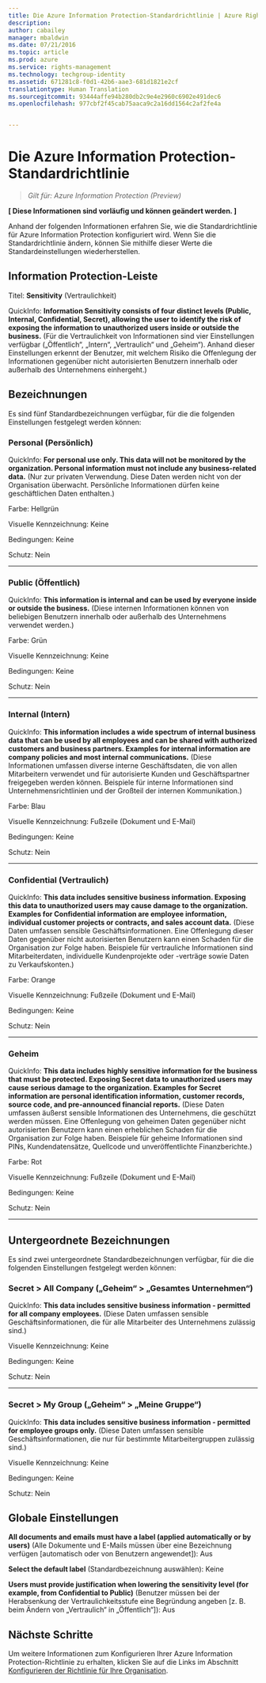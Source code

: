 ```yaml
---
title: Die Azure Information Protection-Standardrichtlinie | Azure Rights Management
description: 
author: cabailey
manager: mbaldwin
ms.date: 07/21/2016
ms.topic: article
ms.prod: azure
ms.service: rights-management
ms.technology: techgroup-identity
ms.assetid: 671281c8-f0d1-42b6-aae3-681d1821e2cf
translationtype: Human Translation
ms.sourcegitcommit: 93444affe94b280db2c9e4e2960c6902e491dec6
ms.openlocfilehash: 977cbf2f45cab75aaca9c2a16dd1564c2af2fe4a


---
```


# Die Azure Information Protection-Standardrichtlinie

>*Gilt für: Azure Information Protection (Preview)*

**[ Diese Informationen sind vorläufig und können geändert werden. ]**

Anhand der folgenden Informationen erfahren Sie, wie die Standardrichtlinie für Azure Information Protection konfiguriert wird. Wenn Sie die Standardrichtlinie ändern, können Sie mithilfe dieser Werte die Standardeinstellungen wiederherstellen.

## Information Protection-Leiste

Titel: **Sensitivity** (Vertraulichkeit)

QuickInfo: **Information Sensitivity consists of four distinct levels (Public, Internal, Confidential, Secret), allowing the user to identify the risk of exposing the information to unauthorized users inside or outside the business.** (Für die Vertraulichkeit von Informationen sind vier Einstellungen verfügbar („Öffentlich“, „Intern“, „Vertraulich“ und „Geheim“). Anhand dieser Einstellungen erkennt der Benutzer, mit welchem Risiko die Offenlegung der Informationen gegenüber nicht autorisierten Benutzern innerhalb oder außerhalb des Unternehmens einhergeht.)


## Bezeichnungen

Es sind fünf Standardbezeichnungen verfügbar, für die die folgenden Einstellungen festgelegt werden können:

### **Personal (Persönlich)**

QuickInfo: **For personal use only. This data will not be monitored by the organization. Personal information must not include any business-related data.** (Nur zur privaten Verwendung. Diese Daten werden nicht von der Organisation überwacht. Persönliche Informationen dürfen keine geschäftlichen Daten enthalten.)

Farbe: Hellgrün

Visuelle Kennzeichnung: Keine

Bedingungen: Keine

Schutz: Nein

----


### **Public (Öffentlich)**

QuickInfo: **This information is internal and can be used by everyone inside or outside the business.** (Diese internen Informationen können von beliebigen Benutzern innerhalb oder außerhalb des Unternehmens verwendet werden.)

Farbe: Grün

Visuelle Kennzeichnung: Keine

Bedingungen: Keine

Schutz: Nein

----

### **Internal (Intern)**

QuickInfo: **This information includes a wide spectrum of internal business data that can be used by all employees and can be shared with authorized customers and business partners. Examples for internal information are company policies and most internal communications.** (Diese Informationen umfassen diverse interne Geschäftsdaten, die von allen Mitarbeitern verwendet und für autorisierte Kunden und Geschäftspartner freigegeben werden können. Beispiele für interne Informationen sind Unternehmensrichtlinien und der Großteil der internen Kommunikation.)

Farbe: Blau

Visuelle Kennzeichnung: Fußzeile (Dokument und E-Mail)

Bedingungen: Keine

Schutz: Nein

----

### **Confidential (Vertraulich)**

QuickInfo: **This data includes sensitive business information. Exposing this data to unauthorized users may cause damage to the organization. Examples for Confidential information are employee information, individual customer projects or contracts, and sales account data.** (Diese Daten umfassen sensible Geschäftsinformationen. Eine Offenlegung dieser Daten gegenüber nicht autorisierten Benutzern kann einen Schaden für die Organisation zur Folge haben. Beispiele für vertrauliche Informationen sind Mitarbeiterdaten, individuelle Kundenprojekte oder -verträge sowie Daten zu Verkaufskonten.)

Farbe: Orange

Visuelle Kennzeichnung: Fußzeile (Dokument und E-Mail)

Bedingungen: Keine

Schutz: Nein

----

### **Geheim**

QuickInfo: **This data includes highly sensitive information for the business that must be protected. Exposing Secret data to unauthorized users may cause serious damage to the organization. Examples for Secret information are personal identification information, customer records, source code, and pre-announced financial reports.** (Diese Daten umfassen äußerst sensible Informationen des Unternehmens, die geschützt werden müssen. Eine Offenlegung von geheimen Daten gegenüber nicht autorisierten Benutzern kann einen erheblichen Schaden für die Organisation zur Folge haben. Beispiele für geheime Informationen sind PINs, Kundendatensätze, Quellcode und unveröffentlichte Finanzberichte.)

Farbe: Rot

Visuelle Kennzeichnung: Fußzeile (Dokument und E-Mail)

Bedingungen: Keine

Schutz: Nein

----


## Untergeordnete Bezeichnungen

Es sind zwei untergeordnete Standardbezeichnungen verfügbar, für die die folgenden Einstellungen festgelegt werden können:

### Secret > **All Company** („Geheim“ > „Gesamtes Unternehmen“)

QuickInfo: **This data includes sensitive business information - permitted for all company employees.** (Diese Daten umfassen sensible Geschäftsinformationen, die für alle Mitarbeiter des Unternehmens zulässig sind.)

Visuelle Kennzeichnung: Keine

Bedingungen: Keine

Schutz: Nein

----

### Secret > **My Group** („Geheim“ > „Meine Gruppe“)

QuickInfo: **This data includes sensitive business information - permitted for employee groups only.** (Diese Daten umfassen sensible Geschäftsinformationen, die nur für bestimmte Mitarbeitergruppen zulässig sind.)

Visuelle Kennzeichnung: Keine

Bedingungen: Keine

Schutz: Nein

## Globale Einstellungen

**All documents and emails must have a label (applied automatically or by users)** (Alle Dokumente und E-Mails müssen über eine Bezeichnung verfügen [automatisch oder von Benutzern angewendet]): Aus

**Select the default label** (Standardbezeichnung auswählen): Keine

**Users must provide justification when lowering the sensitivity level (for example, from Confidential to Public)** (Benutzer müssen bei der Herabsenkung der Vertraulichkeitsstufe eine Begründung angeben [z. B. beim Ändern von „Vertraulich“ in „Öffentlich“]): Aus

## Nächste Schritte

Um weitere Informationen zum Konfigurieren Ihrer Azure Information Protection-Richtlinie zu erhalten, klicken Sie auf die Links im Abschnitt [Konfigurieren der Richtlinie für Ihre Organisation](configure-policy.md#configuring-your-organization-s-policy). 



<!--HONumber=Jul16_HO5-->


